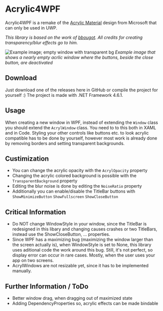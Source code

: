 # Acrylic4WPF

Acrylic4WPF is a remake of the [Acrylic Material](https://docs.microsoft.com/en-us/windows/uwp/design/style/acrylic) design from Microsoft that can only be used in UWP.

*This library is based on the work of [bbougot](https://github.com/bbougot/AcrylicWPF). All credits for creating transparency/blur effects go to him.*


![Example image; empty window with transparent bg](https://i.imgur.com/GwuNif7.jpg)
*Example image that shows a nearly empty acrlic window where the buttons, beside the close button, are deactivated*


## Download

Just download one of the releases here in GitHub or compile the project for yourself :)
The project is made with .NET Framework 4.6.1.


## Usage

When creating a new window in WPF, instead of extending the ````Window```` class you should extend the ````AcrylWindow```` class. You need to to this both in XAML and in Code.
Styling your other controls like buttons etc. to look acrylic compatible has to be done by yourself, however most work is already done by removing borders and setting transparent backgrounds.


## Custimization

- You can change the acrylic opacity with the ````AcrylOpacity```` property
- Changing the acrylic colored background is possible with the ````TransparentBackground```` property
- Editing the blur noise is done by editing the ````NoiseRatio```` property
- Additionally you can enable/disable the TitleBar buttons with ````ShowMinimizeButton```` ````ShowFullscreen```` ````ShowCloseButton````


## Critical Information

- Do NOT change WindowStyle in your window, since the TitleBar is redesigned in this libary and changing causes crashes or two TitleBars, instead use the ShowCloseButton, ... properties.
- Since WPF has a maximizing bug (maximizing the window larger than the screen actually is), when WindowStyle is set to None, this library uses aditional code the work around this bug. Still, it's not perfect, so display error can occur in rare cases. Mostly, when the user uses your app on two screens.
- AcrylWindows are not resizable yet, since it has to be implemented manually.


## Further Information / ToDo

- Better window drag, when dragging out of maximized state
- Adding DependencyProperties so, acrylic effects can be made bindable
